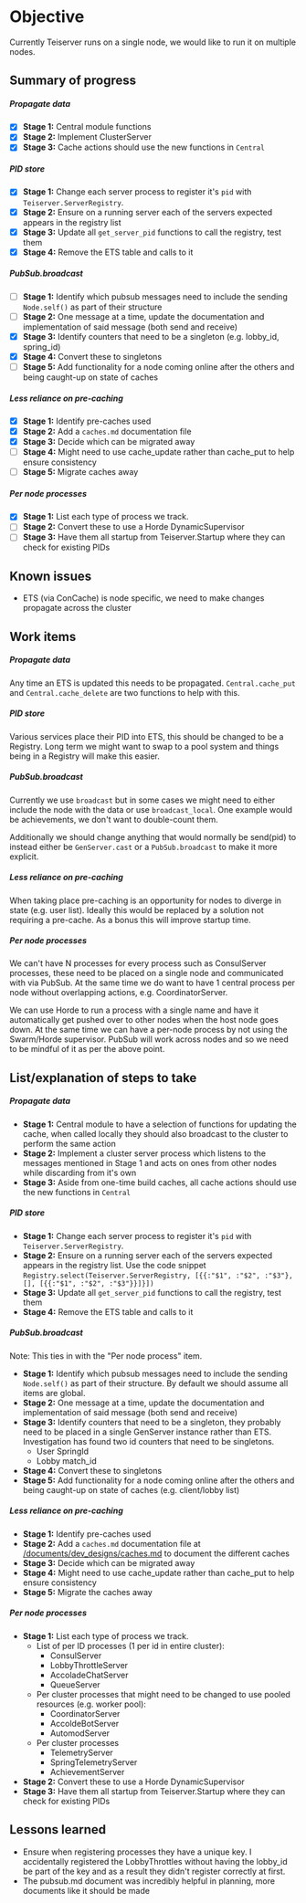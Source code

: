 # Objective
Currently Teiserver runs on a single node, we would like to run it on multiple nodes.

## Summary of progress
##### Propagate data
- [X] **Stage 1:** Central module functions
- [X] **Stage 2:** Implement ClusterServer
- [X] **Stage 3:** Cache actions should use the new functions in `Central`

##### PID store
- [X] **Stage 1:** Change each server process to register it's `pid` with `Teiserver.ServerRegistry`.
- [X] **Stage 2:** Ensure on a running server each of the servers expected appears in the registry list
- [X] **Stage 3:** Update all `get_server_pid` functions to call the registry, test them
- [X] **Stage 4:** Remove the ETS table and calls to it

##### PubSub.broadcast
- [ ] **Stage 1:** Identify which pubsub messages need to include the sending `Node.self()` as part of their structure
- [ ] **Stage 2:** One message at a time, update the documentation and implementation of said message (both send and receive)
- [X] **Stage 3:** Identify counters that need to be a singleton (e.g. lobby_id, spring_id)
- [X] **Stage 4:** Convert these to singletons
- [ ] **Stage 5:** Add functionality for a node coming online after the others and being caught-up on state of caches

##### Less reliance on pre-caching
- [X] **Stage 1:** Identify pre-caches used
- [X] **Stage 2:** Add a `caches.md` documentation file
- [X] **Stage 3:** Decide which can be migrated away
- [ ] **Stage 4:** Might need to use cache_update rather than cache_put to help ensure consistency
- [ ] **Stage 5:** Migrate caches away

##### Per node processes
- [X] **Stage 1:** List each type of process we track.
- [ ] **Stage 2:** Convert these to use a Horde DynamicSupervisor
- [ ] **Stage 3:** Have them all startup from Teiserver.Startup where they can check for existing PIDs

## Known issues
- ETS (via ConCache) is node specific, we need to make changes propagate across the cluster

## Work items
##### Propagate data
Any time an ETS is updated this needs to be propagated. `Central.cache_put` and `Central.cache_delete` are two functions to help with this.

##### PID store
Various services place their PID into ETS, this should be changed to be a Registry. Long term we might want to swap to a pool system and things being in a Registry will make this easier.

##### PubSub.broadcast
Currently we use `broadcast` but in some cases we might need to either include the node with the data or use `broadcast_local`. One example would be achievements, we don't want to double-count them.

Additionally we should change anything that would normally be send(pid) to instead either be `GenServer.cast` or a `PubSub.broadcast` to make it more explicit.

##### Less reliance on pre-caching
When taking place pre-caching is an opportunity for nodes to diverge in state (e.g. user list). Ideally this would be replaced by a solution not requiring a pre-cache. As a bonus this will improve startup time.

##### Per node processes
We can't have N processes for every process such as ConsulServer processes, these need to be placed on a single node and communicated with via PubSub. At the same time we do want to have 1 central process per node without overlapping actions, e.g. CoordinatorServer.

We can use Horde to run a process with a single name and have it automatically get pushed over to other nodes when the host node goes down. At the same time we can have a per-node process by not using the Swarm/Horde supervisor. PubSub will work across nodes and so we need to be mindful of it as per the above point.

## List/explanation of steps to take
##### Propagate data
- **Stage 1:** Central module to have a selection of functions for updating the cache, when called locally they should also broadcast to the cluster to perform the same action
- **Stage 2:** Implement a cluster server process which listens to the messages mentioned in Stage 1 and acts on ones from other nodes while discarding from it's own
- **Stage 3:** Aside from one-time build caches, all cache actions should use the new functions in `Central`

##### PID store
- **Stage 1:** Change each server process to register it's `pid` with `Teiserver.ServerRegistry`.
- **Stage 2:** Ensure on a running server each of the servers expected appears in the registry list.
  Use the code snippet `Registry.select(Teiserver.ServerRegistry, [{{:"$1", :"$2", :"$3"}, [], [{{:"$1", :"$2", :"$3"}}]}])`
- **Stage 3:** Update all `get_server_pid` functions to call the registry, test them
- **Stage 4:** Remove the ETS table and calls to it

##### PubSub.broadcast
Note: This ties in with the "Per node process" item.
- **Stage 1:** Identify which pubsub messages need to include the sending `Node.self()` as part of their structure. By default we should assume all items are global.
- **Stage 2:** One message at a time, update the documentation and implementation of said message (both send and receive)
- **Stage 3:** Identify counters that need to be a singleton, they probably need to be placed in a single GenServer instance rather than ETS. Investigation has found two id counters that need to be singletons.
  - User SpringId
  - Lobby match_id
- **Stage 4:** Convert these to singletons
- **Stage 5:** Add functionality for a node coming online after the others and being caught-up on state of caches (e.g. client/lobby list)

##### Less reliance on pre-caching
- **Stage 1:** Identify pre-caches used
- **Stage 2:** Add a `caches.md` documentation file at [/documents/dev_designs/caches.md](/documents/dev_designs/caches.md) to document the different caches
- **Stage 3:** Decide which can be migrated away
- **Stage 4:** Might need to use cache_update rather than cache_put to help ensure consistency
- **Stage 5:** Migrate the caches away

##### Per node processes
- **Stage 1:** List each type of process we track.
  - List of per ID processes (1 per id in entire cluster):
    - ConsulServer
    - LobbyThrottleServer
    - AccoladeChatServer
    - QueueServer
  - Per cluster processes that might need to be changed to use pooled resources (e.g. worker pool):
    - CoordinatorServer
    - AccoldeBotServer
    - AutomodServer
  - Per cluster processes
    - TelemetryServer
    - SpringTelemetryServer
    - AchievementServer
- **Stage 2:** Convert these to use a Horde DynamicSupervisor
- **Stage 3:** Have them all startup from Teiserver.Startup where they can check for existing PIDs


## Lessons learned
- Ensure when registering processes they have a unique key. I accidentally registered the LobbyThrottles without having the lobby_id be part of the key and as a result they didn't register correctly at first.
- The pubsub.md document was incredibly helpful in planning, more documents like it should be made
